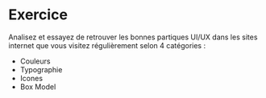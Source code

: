 # Exercice

Analisez et essayez de retrouver les bonnes partiques UI/UX dans les sites internet que vous visitez régulièrement selon 4 catégories :
- Couleurs
- Typographie
- Icones
- Box Model